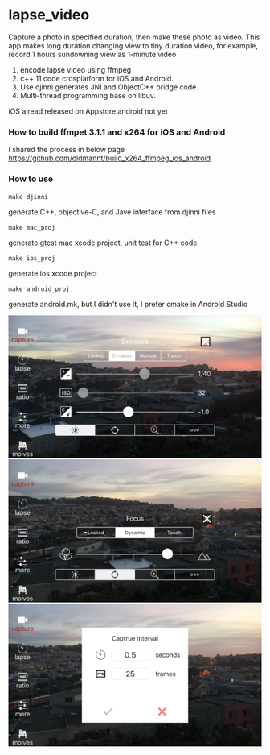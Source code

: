 # lapse_video
Capture a photo in specified duration, then make these photo as video. This app makes long duration changing view to tiny duration video, for example, record 1 hours sundowning view as 1-minute video

1. encode lapse video using ffmpeg
2. c++ 11 code crosplatform for iOS and Android.
3. Use djinni generates JNI and ObjectC++ bridge code.
4. Multi-thread programming base on libuv.

iOS alread released on Appstore
android not yet

### How to build ffmpet 3.1.1 and x264 for iOS and Android
I shared the process in below page 
https://github.com/oldmannt/build_x264_ffmpeg_ios_android

### How to use
  ```shell
  make djinni
  ```
  generate C++, objective-C, and Jave interface from djinni files
  ```shell
  make mac_proj
  ```
  generate gtest mac xcode project, unit test for C++ code
  
  ```shell
  make ios_proj
  ```
  generate ios xcode project
  
  ```shell
  make android_proj
  ```
  generate android.mk, but I didn't use it, I prefer cmake in Android Studio

![image](https://github.com/oldmannt/lapse_video/blob/master/data/screen/ios1.PNG) 
![image](https://github.com/oldmannt/lapse_video/blob/master/data/screen/ios2.PNG) 
![image](https://github.com/oldmannt/lapse_video/blob/master/data/screen/ios3.PNG) 

